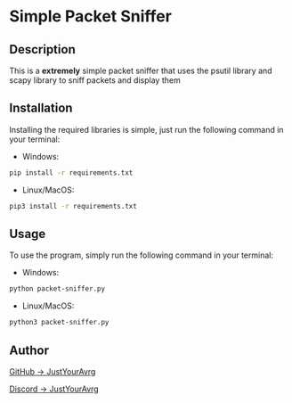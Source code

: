 # Simple Packet Sniffer

## Description

This is a **extremely** simple packet sniffer that uses the psutil library and scapy library to sniff packets and display them

## Installation
 
Installing the required libraries is simple, just run the following command in your terminal:

- Windows:
```bash
pip install -r requirements.txt
```

- Linux/MacOS:
```bash
pip3 install -r requirements.txt
```

## Usage

To use the program, simply run the following command in your terminal:

- Windows:
```bash
python packet-sniffer.py
```

- Linux/MacOS:
```bash
python3 packet-sniffer.py
```


## Author
[GitHub -> JustYourAvrg](https://github.com/JustYourAvrg)

[Discord -> JustYourAvrg](discord.com/users/784243477001011231)
